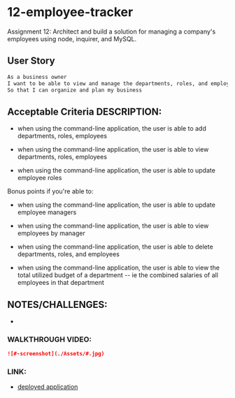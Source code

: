 # 12-employee-tracker
Assignment 12:  Architect and build a solution for managing a company's employees using node, inquirer, and MySQL.

## User Story

```md
As a business owner
I want to be able to view and manage the departments, roles, and employees in my company
So that I can organize and plan my business
```

## Acceptable Criteria DESCRIPTION:

* when using the command-line application, the user is able to add departments, roles, employees

* when using the command-line application, the user is able to view departments, roles, employees

* when using the command-line application, the user is able to update employee roles

Bonus points if you're able to:

* when using the command-line application, the user is able to update employee managers

* when using the command-line application, the user is able to view employees by manager

* when using the command-line application, the user is able to delete departments, roles, and employees

* when using the command-line application, the user is able to view the total utilized budget of a department -- ie the combined salaries of all employees in that department


## NOTES/CHALLENGES:

+ 


### WALKTHROUGH VIDEO:

```md
![#-screenshot](./Assets/#.jpg)
```

### LINK:

* [deployed application](#)